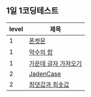 ## 1일 1코딩테스트

| level | 제목                                                                                                                                                          |
| ----- | ------------------------------------------------------------------------------------------------------------------------------------------------------------- |
| 1     | [폰켓몬](https://github.com/kpzzy/CT/tree/main/programmers/%ED%8F%B0%EC%BC%93%EB%AA%AC)                                                                       |
| 1     | [약수의 합](https://github.com/kpzzy/CT/tree/main/programmers/%EC%95%BD%EC%88%98%EC%9D%98%20%ED%95%A9)                                                        |
| 1     | [가운데 글자 가져오기](https://github.com/kpzzy/CT/tree/main/programmers/%EA%B0%80%EC%9A%B4%EB%8D%B0_%EA%B8%80%EC%9E%90_%EA%B0%80%EC%A0%B8%EC%98%A4%EA%B8%B0) |
| 2     | [JadenCase](https://github.com/kpzzy/CT/tree/main/programmers/JadenCase)                                                                                      |
| 2     | [최댓값과 최솟값](https://github.com/kpzzy/CT/tree/main/programmers/max_and_min)                                                                              |
